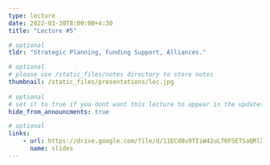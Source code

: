 ```yaml
---
type: lecture
date: 2022-03-30T8:00:00+4:30 
title: "Lecture #5"

# optional
tldr: "Strategic Planning, Funding Support, Alliances."

# optional
# please use /static_files/notes directory to store notes
thumbnail: /static_files/presentations/lec.jpg
  
# optional
# set it to true if you dont want this lecture to appear in the updates section
hide_from_announcments: true

# optional
links: 
    - url: https://drive.google.com/file/d/11ECd8u9TIiW42uL76FSETSaQRlXqD-wU/view?usp=sharing
      name: slides
---
```

<!-- Other additional contents using markdown 
**Suggested Readings:**
- [Readings 1](https://google.com)
- [Readings 2](https://google.com) -->
